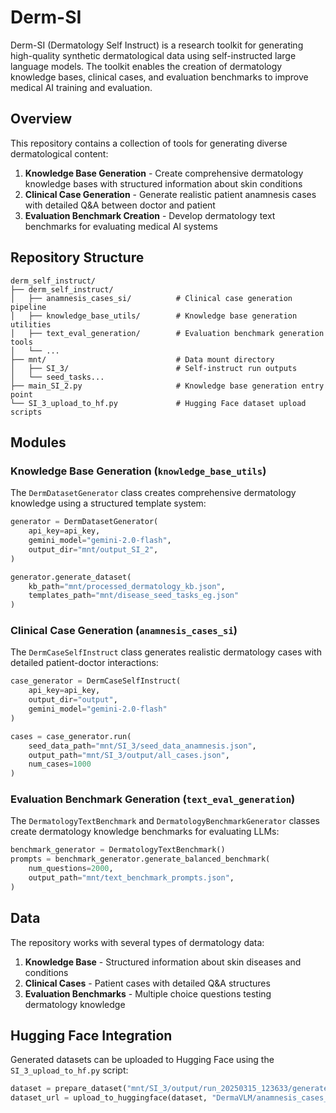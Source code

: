 # Derm-SI

Derm-SI (Dermatology Self Instruct) is a research toolkit for generating high-quality synthetic dermatological data using self-instructed large language models. The toolkit enables the creation of dermatology knowledge bases, clinical cases, and evaluation benchmarks to improve medical AI training and evaluation.

## Overview

This repository contains a collection of tools for generating diverse dermatological content:

1. **Knowledge Base Generation** - Create comprehensive dermatology knowledge bases with structured information about skin conditions
2. **Clinical Case Generation** - Generate realistic patient anamnesis cases with detailed Q&A between doctor and patient
3. **Evaluation Benchmark Creation** - Develop dermatology text benchmarks for evaluating medical AI systems

## Repository Structure

```
derm_self_instruct/
├── derm_self_instruct/
│   ├── anamnesis_cases_si/          # Clinical case generation pipeline
│   ├── knowledge_base_utils/        # Knowledge base generation utilities
│   ├── text_eval_generation/        # Evaluation benchmark generation tools
│   └── ...
├── mnt/                             # Data mount directory
│   ├── SI_3/                        # Self-instruct run outputs
│   └── seed_tasks...
├── main_SI_2.py                     # Knowledge base generation entry point
└── SI_3_upload_to_hf.py             # Hugging Face dataset upload scripts
```

## Modules

### Knowledge Base Generation (`knowledge_base_utils`)

The `DermDatasetGenerator` class creates comprehensive dermatology knowledge using a structured template system:

```python
generator = DermDatasetGenerator(
    api_key=api_key,
    gemini_model="gemini-2.0-flash",
    output_dir="mnt/output_SI_2",
)

generator.generate_dataset(
    kb_path="mnt/processed_dermatology_kb.json",
    templates_path="mnt/disease_seed_tasks_eg.json"
)
```

### Clinical Case Generation (`anamnesis_cases_si`)

The `DermCaseSelfInstruct` class generates realistic dermatology cases with detailed patient-doctor interactions:

```python
case_generator = DermCaseSelfInstruct(
    api_key=api_key,
    output_dir="output",
    gemini_model="gemini-2.0-flash"
)

cases = case_generator.run(
    seed_data_path="mnt/SI_3/seed_data_anamnesis.json",
    output_path="mnt/SI_3/output/all_cases.json",
    num_cases=1000
)
```

### Evaluation Benchmark Generation (`text_eval_generation`)

The `DermatologyTextBenchmark` and `DermatologyBenchmarkGenerator` classes create dermatology knowledge benchmarks for evaluating LLMs:

```python
benchmark_generator = DermatologyTextBenchmark()
prompts = benchmark_generator.generate_balanced_benchmark(
    num_questions=2000,
    output_path="mnt/text_benchmark_prompts.json",
)
```

## Data

The repository works with several types of dermatology data:

1. **Knowledge Base** - Structured information about skin diseases and conditions
2. **Clinical Cases** - Patient cases with detailed Q&A structures
3. **Evaluation Benchmarks** - Multiple choice questions testing dermatology knowledge

## Hugging Face Integration

Generated datasets can be uploaded to Hugging Face using the `SI_3_upload_to_hf.py` script:

```python
dataset = prepare_dataset("mnt/SI_3/output/run_20250315_123633/generated_cases.json")
dataset_url = upload_to_huggingface(dataset, "DermaVLM/anamnesis_cases_1k")
```
